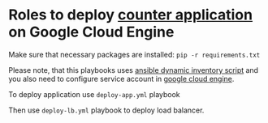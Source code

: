 # Roles to deploy [counter application](https://github.com/vbatuev/counter-app) on Google Cloud Engine
Make sure that necessary packages are installed:
`pip -r requirements.txt`

Please note, that this playbooks uses [ansible dynamic inventory script](https://docs.ansible.com/ansible/2.5/scenario_guides/guide_gce.html) and you also need to configure service account in [google cloud engine](https://developers.google.com/identity/protocols/OAuth2ServiceAccount#creatinganaccount).

To deploy application use `deploy-app.yml` playbook

Then use `deploy-lb.yml` playbook to deploy load balancer.